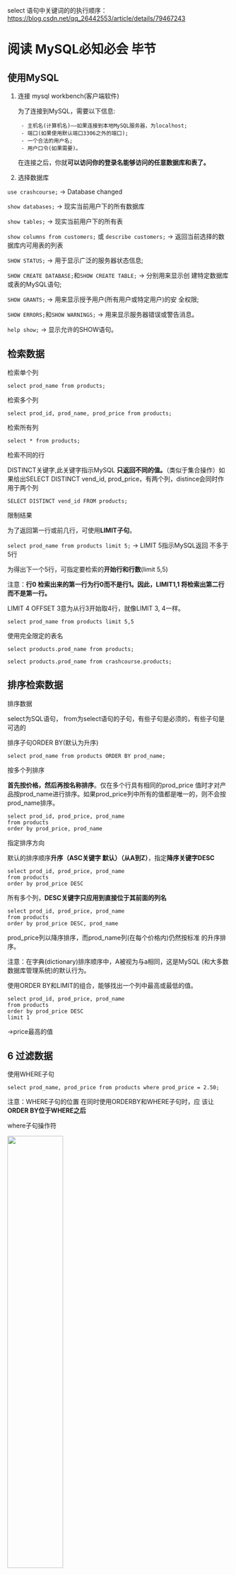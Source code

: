 select 语句中关键词的的执行顺序：https://blog.csdn.net/qq_26442553/article/details/79467243

# 阅读 MySQL必知必会 毕节

## 使用MySQL

1. 连接 mysql workbench(客户端软件)

    为了连接到MySQL，需要以下信息:

        - 主机名(计算机名)——如果连接到本地MySQL服务器，为localhost;
        - 端口(如果使用默认端口3306之外的端口);
        - 一个合法的用户名;
        - 用户口令(如果需要)。
  
    在连接之后，你就**可以访问你的登录名能够访问的任意数据库和表了。**

2. 选择数据库

`use crashcourse;`  -> Database changed

`show databases;` -> 现实当前用户下的所有数据库

`show tables;` -> 现实当前用户下的所有表

`show columns from customers;` 或 `describe customers;` -> 返回当前选择的数据库内可用表的列表

`SHOW STATUS;` -> 用于显示广泛的服务器状态信息;

`SHOW CREATE DATABASE;`和`SHOW CREATE TABLE;` -> 分别用来显示创
建特定数据库或表的MySQL语句;

`SHOW GRANTS;` -> 用来显示授予用户(所有用户或特定用户)的安
全权限;

`SHOW ERRORS;`和`SHOW WARNINGS;` -> 用来显示服务器错误或警告消息。

`help show;` -> 显示允许的SHOW语句。

## 检索数据

检索单个列

`select prod_name from products;`

检索多个列

`select prod_id, prod_name, prod_price from products;`

检索所有列

`select * from products;`

检索不同的行

DISTINCT关键字,此关键字指示MySQL **只返回不同的值。**（类似于集合操作）如果给出SELECT DISTINCT vend_id, prod_price，有两个列，distince会同时作用于两个列

`SELECT DISTINCT vend_id FROM products;`

限制结果

为了返回第一行或前几行，可使用**LIMIT子句**。

`select prod_name from products limit 5;` -> LIMIT 5指示MySQL返回 不多于5行

为得出下一个5行，可指定要检索的**开始行和行数**(limit 5,5) 

注意：**行0 检索出来的第一行为行0而不是行1。因此，LIMIT1,1 将检索出第二行而不是第一行。**

LIMIT 4 OFFSET 3意为从行3开始取4行，就像LIMIT 3, 4一样。

`select prod_name from products limit 5,5`

使用完全限定的表名

`select products.prod_name from products;`

`select products.prod_name from crashcourse.products;`

## 排序检索数据

排序数据

select为SQL语句， from为select语句的子句，有些子句是必须的，有些子句是可选的

排序子句ORDER BY(默认为升序)

`select prod_name from products ORDER BY prod_name;`

按多个列排序

**首先按价格，然后再按名称排序**。仅在多个行具有相同的prod_price 值时才对产品按prod_name进行排序。如果prod_price列中所有的值都是唯一的，则不会按prod_name排序。

```
select prod_id, prod_price, prod_name
from products
order by prod_price, prod_name
```

指定排序方向

默认的排序顺序**升序（ASC关键字 默认）（从A到Z）**，指定**降序关键字DESC**

```
select prod_id, prod_price, prod_name
from products
order by prod_price DESC
```

所有多个列，**DESC关键字只应用到直接位于其前面的列名**

```
select prod_id, prod_price, prod_name
from products
order by prod_price DESC, prod_name 
```
prod_price列以降序排序，而prod_name列(在每个价格内)仍然按标准 的升序排序。

注意：在字典(dictionary)排序顺序中，A被视为与a相同，这是MySQL (和大多数数据库管理系统)的默认行为。

使用ORDER BY和LIMIT的组合，能够找出一个列中最高或最低的值。

```
select prod_id, prod_price, prod_name
from products
order by prod_price DESC
limit 1
```
->price最高的值

## 6 过滤数据

使用WHERE子句

`select prod_name, prod_price from products where prod_price = 2.50;`

注意：WHERE子句的位置 在同时使用ORDERBY和WHERE子句时，应 该让**ORDER BY位于WHERE之后**

where子句操作符

<img src='picture/image.png' width='50%'>

- 检查单个值

`select prod_name, prod_price from products where prod_name = 'fuses';`

MySQL在**执行匹配时默认不区分大小写，所 以fuses与Fuses匹配。**

- 不匹配检查

`select vend_id, prod_name from products where vend_id <> 1003;`

**!=和<>都是可以的**

- 范围值检查

`select prod_name, prod_price from products where prod_price between  5 and 10;`

**注意写法：where prod_price between 5 and 10**

- 空值检查

在一个列不包含值时，称其为包含空值NULL。

使用WHERE子句IS NULL子句

`select prod_name from products where prod_price IS NULL`

注意：NULL与不匹配不是同一个东西

## 7 数据过滤

- 组合WHERE子句

操作符(operator) 用来联结或改变**WHERE子句中的子句**的关键 字。也称为逻辑操作符(logical operator)

- **AND**操作符(用在WHERE子句中的关键字)

不止一个列进行过滤，多个条件

`select prod_name, prod_price, prod_name from products where vend_id = 1003 and prod_price <= 10;`

- **OR**操作符

`select prod_name, prod_price, prod_name from products where vend_id = 1002 or vend_id = 1003;`

- 计算次序

WHERE可包含**任意数目的AND和OR操作符**。**允许两者结合**以进行复杂
和高级的过滤。

`where vend_id = 1002 or vend_id = 1002 and prod_price >= 10` SQL(像多数语言一样)在处理OR操作符前，**优先处理AND操 作符**。

使用 **括号()** 来改变计算次序 `(vend_id = 1002 or vend_id = 1002) and prod_price >= 10`

- IN操作符

与or操作符的作用一致

```
select prod_name, prod_price
from  products
where vend_id in (1002, 1003)
order by prod_name;
````

in相比or的优点：IN的最大优点是**可以包含其他SELECT语句**，使得能够更动态地建
立WHERE子句。

- NOT操作符

NOT操作符有且只有一个功能，那就是否定它之后所 跟的任何条件。

为了列出除1002和1003之外的所有供应
商制造的产品：

```
select prod_name, prod_price
from  products
where vend_id not in (1002, 1003)
order by prod_name;
```

not在与IN操作符联合 使用时，NOT使找出与条件列表不匹配的行非常简单。

## 8 用通配符进行过滤

- LIKE操作符

结合通配符完成复杂搜索

通配符：用来匹配值的一部分的特殊字符。

搜索模式(search pattern)： 由字面值、通配符或两者组合构
成的搜索条件。

通配符本身实际是SQL的WHERE子句中有特殊含义的字符

1. 百分号(%)通配符 : %表示任何字符出现 任意次数

e.g. 找出所有以词jet起头的产品

 `where prod_name LIKE 'jet%'` 
 
 **搜索结果区分大小写**，% 代表搜索模式中给定位置的**0个、1个或多个字符。**

 注意：
    1. 若词的尾部有空格，子句WHERE prod_name LIKE '%anvil'将不会匹配它们
    2. 注意NULL %不会匹配NULL


2. 下划线(_)通配符: 下划
线只匹配单个字符而不是多个字符。

`where prod_name LIKE '_ton anvil'`

## 9 用正则表达式 进行搜索

- 正则表达式介绍

正则表达式是用来匹配文本 的特殊的串(字符集合)， 

- 使用MySQL正则表达式

MySQL 用WHERE子句对正则表达式提供了初步的支持，允许你指定正则表达式， 过滤SELECT检索出的数据。（但可用的正则表达式仅为很小的部分）

1. 基本字符匹配

e.g. 检索列prod_name包含文本1000的所有行:

```
select prod_name
from products
where prod_name regexp '1000'
order by prod_name
```

它告诉MySQL:REGEXP后所跟的东西作 为正则表达式(与文字正文1000匹配的一个正则表达式)处理。

注意：

列值内进行匹配，如果被匹配的文本在 列值中出现，**列值中包括1000即可，不是全部，相当于 like '%1000%'**；如果想匹配整个列值，写法在后面；

`where prod_name regexp '.000'` **.是正则表达式语言中一个特殊的字符。它表示匹配任意一个字符**，因此，1000和2000都匹配 且返回。

2. 进行OR匹配

使用|

```
select prod_name
from products
where prod_name regexp '1000|2000'
```

表示列值中出现过‘1000’或者‘2000’行

3. 匹配几个字符之一

使用[], [123]表示当前位置匹配1或2或3

```
select prod_name
from products
where prod_name regexp '[123]Ton'
order by prod_name
```

正则表达式[123]Ton 为[1|2|3]Ton的缩写，也可以使用后者。

必须加[]，否则：1｜2｜3Ton就表示 出现1或2或3Ton 不是 1Ton或2Ton或3Ton的意思

注意：**字符集合也可以被否定**，[123] 匹配字符1、2或3，但[^123]匹配除这些字符外的任何东西。

4. 匹配范围

集合可用来定义要匹配的一个或多个字符，例[123456789] 为了简化

-> 可使用-来定义一个范围 即 [1-9] 或者 [a-z]匹配任意字母字符

5. 匹配特殊字符

正则表达式语言**由具有特定含义的特殊字符构成** ，如 .、[]、 |和-等。

但如果想匹配特殊字符

-> **为了匹配特殊字符，必须用\\为前导。\\-表示查找-，\\.表示查找.。** 即所谓的转义

注意：
1. 匹配\ 为了匹配反斜杠(\)字符本身，需要使用\\\。
2. 多数正则表达式实现使用单个反斜杠转义特殊字符，**但MySQL要求两个反斜杠**

<img src='picture/image-1.png' width='50%'>

6. 匹配字符类

为更方便工作，可以使用预定义的字符集，称为字符类(character class)

<img src='picture/image-2.png' width='50%'>

7. 匹配多个实例

表中的元字符在正则表达式中表示了特殊的意思

<img src='picture/image-3.png' width='50%'>

8. 定位符

目前为止的所有例子都是匹配一个串中任意位置的文本。**为了匹配特定位置的文本，需要使用定位符。**

<img src='picture/image-4.png' width='50%'>

`where prod_name regexp '^[0-9\\.]'`

表示 **.或任意数字**为串中**第一个字符时**才匹配它们

注意：1. ^的双重用途 ^有两种用法。在集合中(用[和]定义)，用它 来否定该集合，否则，用来指串的开始处。

## 10 创建计算字段

**拼接字段** 将值联结到一起构成单个值 （Concat()函数）

注意：多数DBMS使用+或||来实现拼接， MySQL则使用Concat()函数来实现

`select Concat(vend_name, '(', vend_country, ')') from vendors order by vend_name;`

结果：'Anvils R Us(USA)'

删除数据右侧多余的空格来整理数据，这可以 使用MySQL的RTrim()函数来完成(LTrim()(去掉串左边的空格)以及 Trim()(去掉串左右两边的空格)。)

`select Concat(RTrim(vend_name), '(', RTrim(vend_country), ')') from vendors order by vend_name;`

**使用别名**

`select Concat(RTrim(vend_name), '(', RTrim(vend_country), ')') as vend_title from vendors order by vend_name;`

**执行算术运算**

`select prod_id, quantity, item_price, quantity*item_price as expanded_price from orderitems where order_num = 20005`

![](picture/image-5.png)

注意：SELECT 3*2;将返回6，SELECT Trim('abc');将返回abc，而SELECT Now()利用Now()函数返回当前日期和时间。可以明白如何根据需要使用SELECT进行试验。

## 11 使用数据处理函数

大多数SQL支持的函数：字符串操作、算术操作、处理时间或者日期格式、返回特殊信息

**文本处理函数**

`select vend_name, Upper(vend_name) AS vend_name_upcase from vendors order by vend_name;`

<img src = 'picture/image-6.png' width= 50%>

`SELECT LEFT('Hello World', 5);`  输出结果：'Hello'(RIGHT()同理)

`SELECT LOCATE('World', 'Hello World');` 输出结果：7

`SELECT SUBSTRING('Hello World', 7, 5);` 输出结果：'World' (从index=7开始的5个字符长度构成的子串)

注意：

表中的SOUNDEX需要做进一步的解释。**SOUNDEX是一个将任何文 本串转换为描述其语音表示的字母数字模式的算法。**

例：

customers表中有一个顾 客Coyote Inc.，其联系名为Y.Lee。但如果这是输入错误，此联系名实 际应该是Y.Lie，怎么办?

```
select cust_name, cust_contact 
from customers 
where Soundex(cust_contact) = Soundex('Y Lie');
```

返回结果：'Y Lee'

**日期和时间处理函数**

<img src = 'picture/image-7.png' width = 50%>

特别说明：

MySQL使用的日期格式：yyyy-mm-dd

Date(order_date)指示MySQL仅提取列的日期部分（例：查询列值为where order_date = '2005-09-01'的行是，只会全值匹配，如果列值为‘2005-09-01 11:30:05’这样的怎么办？应使用Date('2005-09-01')会把包含时间的行查找出来）（为了养成好习惯可以只要查找日期就使用Date()函数）

不过，还有一种日期比较需要说明。如果你想检索出2005年9月下的 所有订单，怎么办?

方法1:

```
select cust_id, order_num 
from orders 
where Date(order_date) between "2005-09-01" and "2005-09-30";
```

方法2:

```
select cust_id, order_num 
from orders 
where Year(order_date) = 2005 and Mouth(order_date) = 9;
```

**数值处理函数**

<img src='picture/image-8.png' width=50%>

##  12 汇总数据

**聚集函数：运行在**行组**上，计算和返回单 个值的函数。**

<img src='picture/image-9.png' width=50%>

SUM()也可以用来合计计算值

例：

`select sum(item_price * quantity) as total_price from oderitems where order_num = 2005`

**在多个列上进行计算 如本例所示，利用标准的算术操作符， 所有聚集函数都可用来执行多个列上的计算。**

NULL值 SUM()函数忽略列值为NULL的行。

**聚集不同值**

DISTINCT(ALL为默认 ALL参数不需要指定，因为它是默认行为。如果 不指定DISTINCT，则假定为ALL。)

`select avg(distinct prod_price) as avg_price from products where vend_id = 1003`

注意：如果指定列名，则DISTINCT只能用于COUNT()。DISTINCT 不能用于COUNT(*)，因此不允许使用COUNT(DISTINCT)， 否则会产生错误。类似地，**DISTINCT必须使用列名**，不能用于计算或表达式。

**组合聚集函数**

```
select count(*) as num_items, min(prod_price) as price_min, max(prod_price) as price_max, avg(prod_price) as price_avg 
from products;
```

## 13 分组数据

**GROUP BY子句和HAVING子句**

**GROUP BY**

`select vend_id, count(*) as num_prods from products group by vend_id;`

表示按照vend_id进行分组，并使用了count()计数字段（计数字段根据组别进行计数，而不是计算总数）

GROUP BY子句指示MySQL分组数据，然后**对每个组而不是 整个结果集进行聚集。**

注意：

1. **GROUP BY子句必须出现在WHERE子句之后，ORDER BY子句之前。**
2. 如果分组列中具有NULL值，则NULL将作为一个分组返回。如果列 中有多行NULL值，它们将分为一组。
3. GROUP BY子句可以**包含任意数目的列**。这使得能对分组进行嵌套， 为数据分组提供更细致的控制。（例：group by vend_id, vend_name）
4. 如果在GROUP BY子句中**嵌套了分组，数据将在最后规定的分组上 进行汇总**。换句话说，在建立分组时，指定的所有列都一起计算
(所以不能从个别的列取回数据)。
5. GROUP BY子句中列出的每个列都必须是**检索列**或**有效的表达式**
(但不能是聚集函数)。**如果在SELECT中使用表达式，则必须在 GROUP BY子句中指定相同的表达式**。不能使用别名。
6. 除聚集计算语句外，SELECT语句中的每个列都必须在GROUP BY子 句中给出。

**HAVING**

WHERE过滤行，而HAVING过滤分组。

HAVING支持所有WHERE操作符

`select cust_id, count(*) as orders from orders group by cust_id having count(*) >= 2;`

WHERE在数据 **分组前**进行过滤，HAVING在数据**分组后**进行过滤

`select vend_id, count(*) as num_prods from products where prod_price >= 10 group by vend_id having count(*) >= 2;`

**分组和排序**

<img src = 'picture/image-10.png' width = 50%>

GROUP BY是分组 **不排序**，所以既分组又排序的话：

`sum(quantity*item_price) as ordertotal from orderitems group by order_num having sum(quantity*item_price) >= 50 order by ordertotal;`

顺序是：where -> group by -> having -> order by

where 按照单个行进行筛选

group by 分组

having 作用于组

order by 排序

**select 子句书写顺序**

<img src='picture/image-11.png' width=50%>

**select 执行顺序**

from > where > group by > having > select > order by > limit

## 14 使用子查询


子查询： 嵌套在其他查询中的查询

**利用子查询进行过滤**

举例：列出订购物品TNT2的所有客户？

(对于包含订单号、客户ID、 订单日期的每个订单，orders表存储一行。

各订单的物品存储在相关的 orderitems表中。

orders表不存储客户信息。它只存储客户的ID。实际 的客户信息存储在customers表中。)

查询顺序：

1. 检索包含物品TNT2的所有订单的编号。
2.  检索具有前一步骤列出的订单编号的所有客户的ID。 
3.  检索前一步骤返回的所有客户ID的客户信息。

代码：

```
select cust_name, cust_contact
from customers
where cust_id in (select cust_id
					from orders
					where order_num in (select order_num
										from orderitems
										where prod_id = 'TNT2'))
```

保证SELECT语句具有与WHERE子句中相同数目的列

**作为计算字段使用子查询**

显示customers表中每个客户的订单总数。订单与相应的客户ID存储在orders表中?

步骤：
1. 从customers中检索每名客户
2. 对于检索出的每个客户，统计其在orders表中的订单数目

代码：

```
select cust_name, cust_state, 
		(select count(*)
        from orders
        where orders.cust_id = customers.cust_id) as orders
from customers
order by cust_name;
```

完全限定列名:` where orders.cust_id = customers.cust_id`

相关子查询(correlated subquery) 涉及外部查询的子查询。

## 15 联结表

**外键(foreignkey)** 外键为某个表中的一列，它包含另一个表 的主键值，定义了两个表之间的关系。

总之，关系数据可以有效地存储和方便地处理。因此，关系数据库 的可伸缩性远比非关系数据库要好。

**如果数据存储在多个表中，怎样用单条SELECT语句检索出数据? 使用联结**

简单地说，联结是一种机制，用来在一条SELECT 语句中关联表，因此称之为联结。使用特殊的语法，可以联结多个表返 回一组输出，联结在运行时关联表中正确的行。

**创建联结** ：规定要联结的所有表以及它们如何关联即可

```
select vend_name, prod_name, prod_price
from vendors, products
where vendors.vend_id = products.vend_id
order by vend_name, prod_name;
```

WHERE子句的重要性:实际上做 的是将第一个表中的每一行与第二个表中的每一行配对

如果没有where将是 笛卡儿积 的行数 （这样的联结也叫叉联结）

**内部联结**

目前为止所用的联结称为**等值联结(equijoin)**，这种联结也称为**内部联结**

```
select vend_name, prod_name, prod_price
from vendors inner join products on vendors.vend_id = products.vend_id
order by vend_name, prod_name;
```

这样写也是可以的

```
select vend_name, prod_name, prod_price
from vendors join products using(vend_id)
order by vend_name, prod_name;
```

**与上面的用where的用法相同**

**联结多个表**

```
select prod_name, vend_name, prod_price, quantity
from orderitems, products, vendors
where products.vend_id = vendors.vend_id and
	orderitems.prod_id = products.prod_id and 
    order_num = 20005;
```

上方的三个嵌套子查询可以通过联结表改进为：

```
select cust_name, cust_contact
from customers, orders, orderitems
where customers.cust_id = orders.cust_id
    and orderitems.order_num = orders.order_num
    and prod_id = 'TNT2';
```

## 16 创建高级联结

**表别名**

表别名只在查询执行中使用

```
select cust_name, cust_contact
from customers as c, orders as o, orderitems as oi
where c.cust_id = o.cust_id
	and oi.order_num = o.order_num
    and prod_id = 'TNT2';
```

**不同类型的联结**

1. 自联结

```
select prod_id, prod_name
from products
where vend_id = (
		select vend_id
		from products
		where prod_id = 'DTNTR');
```

使用子查询

使用联结

```
select p1.prod_id, p1.prod_name
from products as p1, products as p2
where p1.vend_id = p2.vend_id
	and p2.prod_id = 'DTNTR';
```

此查询中需要的两个表实际上是相同的表，为了避免引用具有二义性，使用了表别名。

**WHERE(通过匹配p1中 的vend_id和p2中的vend_id)首先联结两个表，然后按第二个表中的 prod_id过滤数据，返回所需的数据。**

2. 自然联结

联结时至少有一个列出现在不止一个表中。

自然联结排除多次出现，使每个列只返回一次。

使用select *作用于第一个表，对其他表使用明确的列名进行select

```
select c.* o.order.num, o.order_date, oi.prod_id, oi.quantity, oi.item_price
from customers as c, orders as o, orderitems as oi
where c.cust_id = o.cust_id
    and oi.order_num = o.order_num
    and prod_id = 'FB';
```

3. 外部联结

许多联结将一个表中的行与另一个表中的行相关联。

但有时候会需要包含没有关联行的那些行。

外部联结还包括没有关联行的行。

例


```
select customers.cust_id, orders.order_num
from customers left outer join orders
	on customers.cust_id = orders.cust_id;
```

上述代码：在使用**OUTER JOIN**语法时，**必须使用RIGHT或LEFT关键字** 指定包括其所有行的表(RIGHT指出的是OUTER JOIN右边的表，而LEFT 指出的是OUTER JOIN左边的表)。上面的例子使用LEFT OUTER JOIN从FROM 子句的**左边表(customers表)中选择所有行。**

内连接：两个表中匹配的行

左连接：左表中的所有行和右表中匹配的行

右连接：右表中的所有行和左表中匹配的行

全外连接：左表和右表中的所有行，没有匹配的行时填充 NULL 值

自连接：同一表中进行连接，通常用于在表中比较不同行之间的数据

交叉连接：两个表中所有可能的组合，它不依赖于任何连接条件

**使用带聚集函数的联结**

```
select customers.cust_name, customers.cust_id, count(orders.order_num) as nums_ord
from customers inner join orders
	on customers.cust_id = orders.cust_id
group by customers.cust_id;
```

GROUP BY子句按客户分组数据，因此，函数调用COUNT (orders.order_num)对每个客户的订单计数，将它作为num_ord返回。

**使用联结和联结条件**

1. **应该总是提供联结条件**
2.  在一个联结中可以包含多个表，甚至对于每个联结可以采用不同
的联结类型。

## 17 组合查询

**并(union)/复合查询/组合查询**

任何具有多个WHERE子句的SELECT语句 都可以作为一个组合查询给出，也就是说where和组合查询都可以，但是性能有差别

```
select vend_id, prod_id, prod_price
from products
where prod_price <= 5
union
select vend_id, prod_id, prod_price
from products
where vend_id IN (1001, 1002);
```

上方代码等于下方代码：

```
select vend_id, prod_id, prod_price
from products
where prod_price <= 5 or vend_id IN (1001, 1002);
```

**UNION规则**

1.  UNION中的每个查询必须包含相同的列、表达式或聚集函数(不过各个列不需要以相同的次序列出)。
2.  列数据类型必须兼容:类型不必完全相同，但必须是DBMS可以隐含地转换的类型(例如，不同的数值类型或不同的日期类型)。

**包含或取消重复的行**

UNION从查询结果集中默认自动去除了重复的行(换句话说，它的行为与 单条SELECT语句中使用多个WHERE子句条件一样)

如果想取消自动去除重复：使用 UNION ALL而不是UNION

**对组合查询结果排序**

在用UNION组合查询时，只能使用一条ORDER BY子句，它**必须出现在最后一条SELECT语句之后**

ORDER BY子句将用它来排序所有SELECT语句返回的所有结果。

UNION的组合查询可以应用不同的表。

## 18 全文本搜索(MySQL的全文本搜索)

like和正则表达式性能方面存在问题，有很多限制。

全文本搜索MySQL创建指定列中各词的一个索引，搜索可以针对这些词进行。

**启用全文本搜索**

一般在创建表时启用全文本搜索。

为了进行全文本搜索， MySQL根据子句FULLTEXT(note_text)的指示对它进行索引。这里的 FULLTEXT索引单个列，如果需要也可以指定多个列。

```
create table productnotes
(
note_id int not null auto_increment,
prod_id char(10) not null,
note_date datetime not null,
note_text text null,
primary key(note_id),
fulltext(note_text)
) engine=MyISAM;
```

**进行全文本搜索**

```
select note_text
from productnotes
where Match(note_text) against('rabbit');
```

注释：

此SELECT语句检索单个列note_text。

由于WHERE子句，一个全文本搜索被执行。

Match(note_text)指示MySQL针对指定的 列进行搜索，Against('rabbit')指定词rabbit作为搜索文本。由于有 两行包含词rabbit，这两个行被返回。

注意：

1. 使用完整的Match()说明 传递给Match()的值必须与 FULLTEXT()定义中的相同。如果指定多个列，则必须列出它 们(而且次序正确)。
2. 搜索不区分大小写

同`where note_text like '%rabbit%'`;

全文本搜索的一 个重要部分就是对结果排序。具有较高等级的行先返回(因为这些行很 可能是你真正想要的行)。

**使用查询扩展**

只有一个注释包含词anvils， 但你还想找出可能与你的搜索有关的所有其他行，即使它们不包含词anvils

利用查询扩展，**能找出可能相关的结果，即使它们并不精确包含所查找的词**

```
select note_text
from productnotes
where match(note_text) against('anvils');
```
只有一行包含词anvils，因此只返回一行。

下面是相同的搜索，这次使用查询扩展(with query expansion):

```
select note_text
from productnotes
where match(note_text) against('anvils' with query expansion);
```

这次返回了7行。第一行包含词anvils，因此等级最高。第二行与anvils无关，但因为它包含第一行中的两个词(customer 和recommend)，所以也被检索出来。

**布尔文本搜索**

即使没有FULLTEXT索引也可以使用 

```
select note_text
from productnotes
where match(note_text) against('anvils' in boolean mode);
```

此全文本搜索检索包含词heavy的所有行(有两行)。其中使用了关键字IN BOOLEAN MODE，**但实际上没有指定布尔操作符， 因此，其结果与没有指定布尔方式的结果相同。**

为了匹配包含heavy但不包含任意以rope开始的词的行，可使用以下查询:

```
select note_text
from productnotes
where match(note_text) against('heavy -rope*' in boolean mode);
```

表示匹配词heavy，但-rope*明确地分析指示MySQL排除包含rope*(任何以rope开始的词，包括 172 ropes)的行

** -排除一个词，而* 是截断操作符(可想象为用于词尾的一个通配符) **

<img src='picture/image-12.png' width=50%>

更多的例子：

`where match(note_text) against('+rabbit +bait' in boolean mode);` 这个搜索匹配包含词rabbit和bait的行。

`where match(note_text) against('rabbit bait' in boolean mode)`; 没有指定操作符，这个搜索匹配包含rabbit和bait中的至少一 个词的行。

`where match(note_text) aginst('"rabbit bait"' in boolean mode);` 这个搜索匹配短语rabbit bait而不是匹配两个词rabbit和 bait。

`where match(note_text) against('>rabbit <carrot' in boolean mode);`  匹配rabbit和carrot，增加前者的等级，降低后者的等级。

`where match(note_text) against('+saft +(<combination)' in boolean mode);` 这个搜索匹配词safe和combination，降低后者的等级。

**全文本搜索的使用说明**

1. 在索引全文本数据时，短词被忽略且从索引中排除。短词定义为 那些具有3个或3个以下字符的词(如果需要，这个数目可以更改)。
2. MySQL带有一个内建的非用词(stopword)列表，这些词在索引全文本数据时总是被忽略。如果需要，可以覆盖这个列表(请参阅MySQL文档以了解如何完成此工作)。
3. 许多词出现的频率很高，搜索它们没有用处(返回太多的结果)。因此，MySQL规定了一条50%规则，**如果一个词出现在50%以上 的行中，则将它作为一个非用词忽略。****50%规则不用于IN BOOLEAN MODE。**
4. 如果表中的行数少于3行，则全文本搜索不返回结果(因为每个词 或者不出现，或者至少出现在50%的行中)。
5. 忽略词中的单引号。例如，don't索引为dont。
6. 不具有词分隔符(包括日语和汉语)的语言不能恰当地返回全文本搜索结果。
7. 如前所述，**仅在MyISAM数据库引擎中支持**全文本搜索。

## 19 插入数据

**数据插入**

1. 插入完整的行;
2. 插入行的一部分;
3. 插入多行;
4. 插入某些查询的结果。

**插入完整的行**

```
insert into customers
values(null, 'Pep E. LaPew', '100 Main Street', 'Los Angeles', 'CA', '90046', 'USA', null, null);
```

对每个列**必须**提供一个值

下方在插入行时，MySQL将**用VALUES 列表中的相应值填入列表中的对应项**：

```
insert into customers(
cust_name,
cust_address,
cust_city,
cust_state,
cust_zip,
cust_country,
cust_contact,
cust_email
)
values(
'Pep E. LaPew', '100 Main Street', 'Los Angeles', 'CA', '90046', 'USA', null, null
);
```

省略的列必须满足以下某个条件:
1. 允许NULL值
2. 在表定义中给出默认值。这表示如果不给出值，将使用默认值。

**插入多个行**

```
insert into customers(属性, 属性, ...)
values(
    第一行数据
),(
    第二行数据
);
```

**插入检索出的数据**

可以利用它将一条SELECT语句的结果插入表中,这就是所 谓的INSERT SELECT

```
insert into customers(
	cust_name,
    cust_address,
    cust_city,
    cust_state,
    cust_zip,
    cust_country,
    cust_contact,
    cust_email
)
select cust_name,
    cust_address,
    cust_city,
    cust_state,
    cust_zip,
    cust_country,
    cust_contact,
    cust_email
from custnew;
```

注意：

1. 确保cust_id的值不重复
2. 这条语句将插入多少行有赖于custnew表中有多少行

INSERT SELECT中SELECT语句可包含WHERE子句以过滤插入的数据。

## 20 更新和删除数据

**更新数据**

1. 更新表中**特定行;**
2. 更新表中**所有行。**

```
update customers
set cust_email = 'elmer@fudd.com'
where cust_id = 10005;

```

注意：**没有 WHERE子句，MySQL将会用这个电子邮件地址更新customers表中所有行**

```
update customers
set cust_name = 'The Fudds',
	cust_email = 'elmer@fudd.com'
where cust_id = 10005;
```
在此例子中，更新客户10005的 cust_name和cust_email列。

注意：IGNORE关键字 为即使是发
生错误，也继续进行更新 

`update ignore customers...`

为了删除某个列的值，可设置它为NULL(假如表定义允许NULL值)。

```
update customers
set cust_email = NULL
where cust_id = 10005;
```

**删除数据**

1. 从表中删除**特定的行;**
2. 从表中删除**所有行。**

```
delete from customers
where cust_id = 10006;
```

删除一行

如果想从表中删除所有行，不要使用DELETE。 可使用TRUNCATE TABLE语句

**更新和删除的指导原则**

1. 除非确实打算更新和删除每一行，否则绝对不要使用不带WHERE 子句的UPDATE或DELETE语句。
2. 保证每个表都有**主键**(如果忘记这个内容，请参阅第15章)，尽可能 像WHERE子句那样使用它(可以指定各主键、多个值或值的范围)。
3. 使用强制实施引用完整性的数据库(关于这个内容，请参阅第15章)，这样MySQL将不允许删除具有与其他表相关联的数据的行。

MySQL没有撤销(undo)按钮。(不能恢复数据)

## 21 创建和操纵表

1. 使用具有交互式创建和管理表的工具
2. 表也可以直接用MySQL语句操纵。

**表创建基础**

```
create table customers(
	cust_id int not null auto_increment,
    cust_name char(50) not null,
    cust_address char(50) null,
    cust_city char(50) null,
    cust_state char(5) null,
    cust_zip char(10) null,
    cust_country char(50) null,
    cust_contact char(50) null,
    cust_email char(255) null,
    primary key(cust_id)
);
```

以列名开始，后跟数据类型，PRIMARY KEY关键字指定

注意：如果要防止意外覆盖已有的表，SQL要求首先手工删 除该表(请参阅后面的小节)，然后再重建它，而不是简单地 用创建表语句覆盖它。

如果你仅想在一个表不存在时创建它，应该在表名后给出IF NOT EXISTS。

**使用NULL值**

允许NULL值的列也允许在 插入行时不给出该列的值。不允许NULL值的列不接受该列没有值的行， 换句话说，在插入或更新行时，该列必须有值。

NULL为默认设置

注意：NULL值是没有值， 它不是空串

**主键再介绍**

主键值必须唯一

如果主键使用单个列，则它的值必须唯一。

如果使用多个列，则 这些列的组合值必须唯一。

单个列：`primary key (vend_id)`

多个列：`primary key (order_num, order_item)`

**主键中只能使用不允许NULL值的列**

**使用AUTO_INCREMENT**

AUTO_INCREMENT告诉MySQL，本列每当增加一行时自动增量

每个表只允许一个AUTO_INCREMENT列，而且它必须被索引(如，通
过使它成为主键)。

你可以简单地在**INSERT**语句 中指定一个值，**只要它是唯一的(至今尚未使用过)即可**,该 值将被用来替代自动生成的值。**后续的增量将开始使用该手工 插入的值。**

注意：如何在使用AUTO_INCREMENT列时获得这个值呢?可使 用last_insert_id()函数获得这个值，如下所示:

`select last_insert_id()`

此语句返回最后一个AUTO_INCREMENT值。

**指定默认值**

DEFAULT关键字

`(quantity int not null default 1, ...)`

MySQL不允许使用函 数作为默认值，它只支持常量。

**引擎类型**

MySQL与其他DBMS不一样，它具有多种引擎。它打包多个引擎， 这些引擎都隐藏在MySQL服务器内，全都能执行CREATE TABLE SELECT 等命令。

如果省略ENGINE=语句，则 使用默认引擎(很可能是MyISAM)，多数SQL语句都会默认使用它。

引擎类型可以混用。

外键不能跨引擎（使用一 个引擎的表不能引用具有使用不同引擎的表的外键。）

**更新表**

ALTER TABLE语句

为了使用ALTER TABLE更改表结构，必须给出下面的信息:

1. 在ALTER TABLE之后给出**要更改的表名**(该表必须存在，否则将 出错);
2. 所做**更改的列表**。

```
alter table vendors
add vend_phone char(20);
```

这条语句给vendors表**增加一个名为vend_phone的列**，必须明 确其数据类型。

```
alter table vendors
drop column vend_phone;
```
**删除刚刚添加的列**

ALTER TABLE的一种常见用途是定义外键。

```
ALTER TABLE orderitems
ADD CONSTRAINT fk_orderitems_orders
FOREIGN KEY (order_num) REFERENCES orders (order_num);
```

fk_orderitems_orders 是外键约束的名称

这个语句的作用是将 order_num 列作为外键，将其与 orders 表中的 order_num 列进行关联。**这意味着在 orderitems 表中的每一行，order_num 列的值必须存在于 orders 表的 order_num 列中。**

如果尝试插入一个在 orders 表中不存在的订单号，或者尝试更新 orderitems 表中的 order_num 列为一个在 orders 表中不存在的订单号，将会触发外键约束的错误。这有助于维护数据的完整性和一致性。



复杂的表结构更改一般需要手动删除过程，它涉及以下步骤:

1. 用新的列布局创建一个新表;
2. 使用INSERT SELECT语句,从旧表复制数据到新表。如果有必要，可使用转换函数和
计算字段;
3. 检验包含所需数据的新表;
4. 重命名旧表(如果确定，可以删除它);
5. 用旧表原来的名字重命名新表;
6. 根据需要，重新创建触发器、存储过程、索引和外键。

使用ALTER TABLE要极为小心，应该 在进行改动前做一个完整的备份(模式和数据的备份)。

**删除表**

`drop table customers2;`

**重命名表**

命名单个表：

`rename table customers2 to customers`

命名多个表：

```
rename table backup_customers to customers,
    backup_vendors to vendors,
    backup_products to products;
```

## 22 使用视图

视图是虚拟的表

作为视图，它不包含表中应该有的任何列或数据，它包含的是一个SQL查询

**为什么使用视图**

1. 重用SQL语句
2. 简化复杂的SQL操作。在编写查询后，可以方便地重用它而不必知道它的基本查询细节。
3. 使用表的组成部分而不是整个表。
4. 保护数据。可以给用户授予表的特定部分的访问权限而不是整个表的访问权限。
5. 更改数据格式和表示。视图可返回与底层表的表示和格式不同的数据。

视图创建之后，可以用与表基本相同的方式利用它们。

执行**SELECT操作，过滤和排序数据，将视图联结到其他视图或表，甚 至能添加和更新数据**(添加和更新数据存在某些限制。关于这个内容稍 后还要做进一步的介绍)。

**视图的规则和限制**

1. 与表一样，视图必须**唯一命名**(不能给视图取与别的视图或表相 同的名字)。
2. 对于可以创建的视图**数目没有限制。**
3. 为了创建视图，必须具有足够的访问权限。这些限制通常由数据库管理人员授予。
4. **视图可以嵌套**，即可以利用从其他视图中检索数据的查询来构造
一个视图。
5. ORDER BY可以用在视图中，但如果从该视图检索数据SELECT中也含有ORDER BY，那么该视图中的ORDER BY将**被覆盖。**
6. 视图**不能索引**，也不能有关联的触发器或默认值。
7. 视图可以和表**一起使用**。例如，编写一条联结表和视图的SELECT
语句。

**使用视图**

1. 创建 `create view`
2. 查看视图 `show create view viewname`
3. 删除 `drop view viewname`
4. 更新视图时，可以先用DROP再用CREATE，也可以直接用CREATE OR
REPLACE VIEW。如果要更新的视图不存在，则第2条更新语句会创 建一个视图;如果要更新的视图存在，则第2条更新语句会替换原 有视图。

**利用视图简化复杂的联结**

视图的最常见的应用之一是隐藏复杂的SQL(已经建立的视图可以多次使用)

**用视图重新格式化检索出的数据**

```
select concat(rtrim(vend_name), '(', rtrim(vend_country), ')') as vend_title
from vendors
order by vend_name;
```

**rtrim()函数用于去除字符串末尾的空格**

假如经常需要这个格式的结果，创建一个视图，每次需要时使用它即可

```
create view vendorlocations as 
select concat(rtrim(vend_name), '(', rtrim(vend_country), ')') as vend_title
from vendors
order by vend_name;
```

**用视图过滤不想要的数据**

**使用视图与计算字段**

```
create view orderitemsexpanded as 
select order_num,
    prod_id,
    quantity,
    item_price,
    quantity*item_price as expand_price
from orderitems;
```

**更新视图**

能否更新?答案视情况而定。

**更新一个视图将更新其基表**


如果视图定义中有以下操作，则不能进行视图的更新:

1. 分组(使用GROUP BY和HAVING);
2. 联结;
3. 子查询;
4. 并;
5. 聚集函数(Min()、Count()、Sum()等);
6. DISTINCT;
7. 导出(计算)列。

## 23 使用存储过程

**存储过程**

可以创建存储过程。存储过程简单来说，就是为以后的使用而保存 的一条或多条MySQL语句的集合。

MySQL称存储过程的执行为调用，因此MySQL执行存储过程的语句 为CALL。

**执行存储过程**

```
call productpricing(@pricelow,
					@pricehigh,
                    @priceaverage);
```

执行名为productpricing的存储过程，它计算并返回产 品的最低、最高和平均价格。

**创建存储过程**

```
delimiter //
                    
create procedure productpricing()
begin
	select avg(prod_price) as priceaverage
    from products;
end //

delimiter ;
```

如果存储过程接受参数，它们将在()中列举出来。此存储过程没有参数，但后跟的()仍然需要。

`call productpricing();`

使用这个存储过程

**删除存储过程**

`drop procedure productpricing;`

**使用参数**

存储过程并不显示结果，而是把结果返回给你指定的变量。

以下是productpricing的修改版本(如果不先删除此存储过程，则不能再次创建它):

```
delimiter //
create procedure productpricing(
	out p1 decimal(8,2),
    out ph decimal(8,2),
    out pa decimal(8,2)
)
begin
	select min(prod_price)
    into p1
    from products;
    select max(prod_price)
    into ph
    from products;
    select avg(prod_price)
    into pa
    from products;
end; //
delimiter ;
```

此存储过程接受**3个参数**:pl存储产品最低价格，ph存储产品最高价格，pa存储产品平均价格。

每个**参数必须具有指定的类型**，这里使用十进制值。

关键字**OUT指出相应的参数用来从存储过程传出 一个值(返回给调用者)。**

MySQL支持**IN(传递给存储过程)**、**OUT(从存 储过程传出，如这里所用)**和**INOUT(对存储过程传入和传出)类型的参数。**

存储过程的代码位于BEGIN和END语句内，如前所见，它们是一系列 SELECT语句，用来检索值，然后**保存到相应的变量(通过指定INTO关键 字)。**

调用存储过程：

`call productpricing(@pricelow, @pricehigh, @priceaverage);`

由于此存储过程要求3个参数，因此必须正好传递3个参数，不多也不少。

**在调用时，这条语句并不显示任何数据。它返回以后可以显示(或
在其他处理中使用)的变量。**

为了显示检索出的产品平均价格，可如下进行:

`select @priceaverage;`

`select @pricehigh, @pricelow, @priceaverage;`

使用IN和OUT参数, ordertotal接受订单 号并返回该订单的合计:

```
delimiter //
create procedure ordertotal(
	in onumber int,
    out ototal decimal(8,2)
)
begin
	select sum(item_price*quantity)
    from orderitems
    where order_num = onumber
    into ototal;
end; //
delimiter ;
```

调用存储过程：

`call ordertotal(20005, @total);`

显示结果：

`select @total;`

**建立智能存储过程**

```
-- Name:ordertotal
-- Paremeters: onumber = order number
-- 				taxable = 0 if not taxable, 1 if taxable
-- 				ototal = order total variable

delimiter //;
create procedure ordertotal(
	in onumber int,
    in taxable boolean,
    out ototal decimal(8,2)
)comment 'obtain order total, optionally adding tax'
begin
	-- declare vaibale for total
    declare total decimal(8,2);
    -- declare taxrate int default 6;
    declare taxrate int default 6;
    
    -- get the order total
    select sum(item_price*quantity)
    from orderitems
    where order_num = onumber
    into total;
    
    -- is the taxable?
    if taxable then
		-- yes, so add taxrate to the total
        select total + (total/100*taxrate) into total;
	end if;
	
    -- and finally, save to out variable
    select total into ototal;
end;
delimiter ;


```

增加了注释(前面放置--)。

添加了另外一个 参数taxable，它是一个布尔值(如果要增加税则为真，否则为假)。

用DECLARE语句定义了两个局部变量(DECLARE要求指定 变量名和数据类型，它也支持可选的默认值(这个例子中的taxrate的默 认被设置为6%)。)

SELECT语句已经改变，因此其结果存储到total(局部 变量)而不是ototal。

IF语句检查taxable是否为真，如果为真，则用另 一SELECT语句增加营业税到局部变量total。最后，用另一SELECT语句total(它增加或许不增加营业税)保存到ototal。

**COMMENT关键字** : 它不是必需的，但如果给出，将 在SHOW PROCEDURE STATUS的结果中显示。

```
call ordertotal(2005, 0, @total);
select @total;
```

**检查存储过程**

`show create procedure ordertotal;`

为了获得包括何时、由谁创建等详细信息的存储过程列表，使用SHOW PROCEDURE STATUS。

为限制其输出，可使用LIKE指定一个过滤模式，例如:

`show create procedure ordertotal like 'ordertotal'`

##  24 使用游标

为什么要使用游标？解决了什么问题？

没有办法得到第一行、下一行或前10行，也不存在每次一行 地处理所有行的简单方法(相对于成批地处理它们)。有时，需要在检索出来的行中前进或后退一行或多行。这就是使用 游标的原因。

MySQL游标只能用于 **存储过程(和函数)。**

**使用游标**

1 声明(定义)

2 声明后，打开游标

3 结束使用时，必须关闭游标

声明：

```
delimiter //
create procedure processorders()
begin
	declare ordernumbers cursor
    for 
    select order_num from orders;
end //
delimiter ;
```

打开：

`open ordernumbers;`

关闭：

`close ordernumbers;`


**使用游标数据**

FETCH语句

第一个例子从游标中检索单个行(第一行):

```
delimiter //
create procedure processorders()
begin
	-- declare local variables
    -- declare o int;
    
    -- declare the cursor
    declare ordernumbers cursor
    for 
    select order_num from orders;
    
    -- open th cursor
    open ordernumbers;
    
    -- get order number
    fetch ordernumbers into o;
    
    -- close the cursor
    close ordernumbers;
end//
delimiter ;    
```

其中FETCH用来检索**当前行的order_num列**(将**自动从第一行开始**)到一个名为o的局部声明的变量中。对检索出的数据**不做 任何处理**。

```
delimiter //
create procedure processorders()
begin
	-- declare local variables
    declare done boolean default 0;
    declare o int;
    
    -- declare the cursor
    declare ordernumbers cursor 
    for
    select order_num from orders;
    
    -- declare continue handler
    declare continue handler for sqlstate '02000' set done = 1;
    
    -- open the cursor
    open ordernumbers;
    
    -- loop through all rows
    repeat
		-- get order number
        fetch ordernumbers into o;
	-- end of loop
    until done end repeat;
    
    -- close the cursor
    close ordernumbers;
end//
delimiter ;
```

例子中的FETCH是在REPEAT内，反复执行直到done为真

CONTINUE HANDLER 语句它是在条件出现时被执行 的代码。 这里，它指出当SQLSTATE '02000'出现时，SET done=1。SQLSTATE '02000'是一个未找到条件，当REPEAT由于没有更多的行供循环而不能继 续时，出现这个条件。

注意：

DECLARE语句的次序

**DECLARE语句定义的局部变量必须在定义任意游标或句柄 之前定义，而句柄必须在游标之后定义。**

如果一切正常，你可以在循环内放入任意需要的处理(在FETCH语句之后，循环结束之前)。

游标存储过程样例的更 进一步修改的版本，这次对取出的数据进行某种实际的处理:

```
delimiter //
create procedure processorders()
begin
	-- declare local variables
    declare o int;
    declare t decimal(8,2);
    
    -- declare the cursor
    declare ordernumbers cursor for
    select order_num from orders;
    
    -- declare continue handler
    declare done int default 0;
    declare continue handler for sqlstate '02000' set done = 1;
    
    -- create a table to store the results
    create table ordertotals
    (order_num int, total decimal(8,2));
    
    -- open the cursor
    open ordernumbers;
    -- loop the cursor
    repeat
		-- get order number
        fetch ordernumbers into o;
        
        -- get the total for the order
        call ordertotal(o, t);
        
        -- insert order and total into ordertotals
        insert into ordertotals(order_num, total)
        values(o,t);
	-- end of loop
    until done end repeat;
    
    -- close the cursor
    close ordernumbers;
end;
//
delimiter ;
```

此存储过程不返回数据，但它能够创建和填充另一个表，可以用一 条简单的SELECT语句查看该表:

`select * from ordertotals;`

## 25 使用触发器

**触发器**

在需要时被执行

支持触发器的语句：DELETE、INSERT、UPDATE

**创建触发器**

在创建触发器时，需要给出4条信息:

1 唯一的触发器**名**;

2 触发器**关联的表**;

3 触发器应该**响应的活动**(DELETE、INSERT或UPDATE);

4 触发器**何时执行**(处理之前或之后)。

注意：保持每个数据库的触发器名唯一

CREATE TRIGGER语句创建

```
create trigger newproduct after insert on products
for each row select 'Product added';
```

表示此触发器将在INSERT语句成功执行后执行

FOR EACH ROW，因此代码对每个插入行执行。在这个例子中，文本Product added将对每个插入的行显示一次。

注意：

- **仅支持表**

- **每个表最多支持6个触发器(每条INSERT、UPDATE 和DELETE的之前和之后)。**

- **单一触发器不能与多个事件或多个表关联，所 以，如果你需要一个对INSERT和UPDATE操作执行的触发器，则应该定义 两个触发器。**

**删除触发器**

`drop trigger newproduct;`

**INSERT触发器**

注意：

- 在INSERT触发器代码内，可引用一个**名为NEW的虚拟表**，**访问被 插入的行;**
- 在**BEFORE** INSERT触发器中，NEW中的值也**可以被更新**(允许更改 被插入的值);
- 对于AUTO_INCREMENT列，NEW在INSERT**执行之前包含0**，在INSERT **执行之后包含新的自动生成值。**

```
create trigger neworder after insert on orders
for each row
select new.order_num;
```

触发器从NEW. order_num取得 这个值并返回它(此触发器必须按照AFTER INSERT执行，因为在BEFORE INSERT语句执行之前，新order_num还没有生成。)

**DELETE触发器**

注意：

- 在DELETE触发器代码内，你可以引用一个**名为OLD的虚拟表**，访问被删除的行;
- OLD中的值全都是**只读**的，不能更新。

```
create trigger deleteorder before delete on orders
for each row
begin
	insert into archive_orders(order_num, order_date, cust_id)
    values(old.order_num, old.order_date, old.cust_id);
end;
```

它使用一条INSERT语句
将OLD中的值(要被删除的订单)保存到一个名为archive_ orders的存档表中

**UPDATE触发器**

注意：

- 在UPDATE触发器代码中，你可以引用一个名为**OLD的虚拟表访问 以前(UPDATE语句前)的值，**引用一个**名为NEW的虚拟表访问新 更新的值;**
-  在BEFORE UPDATE触发器中，NEW中的值可能也被**更新**(允许更改 将要用于UPDATE语句中的值);
- OLD中的值全都是只读的，不能更新。


下面的例子保证州名缩写总是大写：

```
create trigger updatevendor before update on vendors
for each row
set new.vend_state = upper(new.vend_state);
```

注意这个set的用法

每次更新一行时，都会用Upper(NEW.vend_state)替换。

**本章注意**

MySQL触发器中不支持CALL语句这表示不能从触发 器内调用存储过程。所需的存储过程代码需要复制到触发器内。

## 26 管理事务处理

MyISAM和InnoDB是两种最常使用 的引擎。前者不支持明确的事务处理管理，而后者支持。

事务处理(transaction processing)可以用来维护数据库的**完整性**，它 保证成批的MySQL操作要么完全执行，要么完全不执行。

例子：

如果故障发生在添加了客户之后，orders表添加之前，不会有什么 问题。某些客户没有订单是完全合法的。

但是，如果故障发生在orders行添加之后，orderitems行添加之前， 怎么办呢?现在，**数据库中有一个空订单。**

如何解决这种问题?这里就需要使用事务处理了。

事务处理是一种 250 机制，用来管理必须成批执行的MySQL操作，以保证数据库不包含不完 整的操作结果。

几个术语：

    事务(transaction)指一组SQL语句;

    回退(rollback)指撤销指定SQL语句的过程;

    提交(commit)指将未存储的SQL语句结果写入数据库表;

    保留点(savepoint)指事务处理中设置的临时占位符(place-
    holder)，你可以对它发布回退(与回退整个事务处理不同)。

**控制事务处理**

管理事务处理的关键在于将SQL语句组分解为逻辑块，并明确规定数 据何时应该回退，何时不应该回退。

标识事务的开始:

`start transaction`

使用ROLLBACK

```
select * from ordertotals;
start transaction;
delete from ordertotals;
select * from ordertotals;
rollback;
select * from ordertotals;
```

用一条ROLLBACK语句回退 START TRANSACTION之后的所有语句

ROLLBACK只能在一个事务处理内使用

哪些语句可以回退? 事务处理用来管理INSERT、UPDATE和 DELETE语句。(SELECT语句也可以但是没有意义， 回退CREATE或DROP操作操作不会被撤销。)

使用COMMIT

一般的MySQL语句都是直接针对数据库表执行和编写的。这就是 所谓的隐含提交(implicit commit)，即提交(写或保存)操作是自动 进行的。

事务处理块中，提交不会隐含地进行

```
start transaction;
delete from orderitems where order_num = 20010;
delete from orders where order_num = 20010;
commit;
```

保证订单不被部分删除

使用保留点

ROLLBACK和COMMIT语句就可以写入或撤销整个事务处理。

回退部分事务处理,必须能在事务处理块中合适的位置放 置占位符。

占位符称为保留点,创建占位符

`savepoint delete1;`

回退到本例给出的保留点

`rollback to delete1;`

保留点越多越好

保留点在事务处理完成(执行一条ROLLBACK或 COMMIT)后自动释放

更改默认的提交行为

为指示MySQL不自动提交更改

`set autocommit = 0;`

设置autocommit为0(假)指示MySQL不自动提交更改 (直到autocommit被设置为真为止)。

标志为连接专用 autocommit标志是针对每个连接而不是服 务器的。

```
-- 设置 autocommit 为 0，禁用自动提交
SET autocommit = 0;

-- 开始一个事务
START TRANSACTION;

-- 执行一些 SQL 操作，例如插入、更新、删除等
INSERT INTO orders (order_id, customer_id, total_amount) VALUES (1, 101, 500);
UPDATE customers SET balance = balance - 500 WHERE customer_id = 101;

-- 检查数据是否正确
SELECT * FROM orders WHERE order_id = 1;
SELECT * FROM customers WHERE customer_id = 101;

-- 如果一切正常，手动提交事务
COMMIT;

-- 如果有问题，回滚事务
-- ROLLBACK;

-- 最后，恢复自动提交模式
SET autocommit = 1;

```

事务的四条性质：

    原子性（Atomicity）：原子性确保事务被视为一个不可分割的操作单元，要么完全执行，要么完全回滚。如果在事务执行期间发生错误，那么所有的修改将被撤销，数据库状态将恢复到事务开始前的状态。

    一致性（Consistency）：一致性确保事务将数据库从一个一致状态转换为另一个一致状态。在执行事务之前和之后，数据库必须满足预定义的一致性规则，以确保数据的有效性和完整性。

    隔离性（Isolation）：隔离性指的是在并发环境下，多个事务的执行是彼此隔离的，一个事务的操作不会被其他事务看到，直到它被提交。这可以防止并发事务之间的干扰和数据不一致。

    持久性（Durability）：持久性确保一旦事务提交，其对数据库的更改将是永久的，即使发生系统崩溃或断电等故障，数据的更改也不会丢失。




## 27 全球化和本地化


**字符集和校对顺序**

术语:

- 字符集为字母和符号的集合;
- 编码为某个字符集成员的内部表示;
- 校对为规定字符如何比较的指令。

校对为什么重要:
 
    使用区分大小写的校对顺序，这 些词有一种排序方式，使用不区分大小写的校对顺序有另外 一种排序方式。

    寻找apple的WHERE子句是否能找到 APPLE

    诸如法文à或德文ö这样的字符时，情况更复 杂

使用何种字符集和校对的决定在服务器、数据库和表级进行。

**使用字符集和校对顺序**

查看所支持的字符集完整列表

`show character set;`

查看所支持校对的完整列表

`show collation`

通常系统管理在安装时定义一个默认的字符集和校对。此外，也可 以在创建数据库时，指定默认的字符集和校对。为了确定所用的**字符集 和校对**，可以使用以下语句:

```
show variables like 'character%';
show variables like 'collation%';
```

为了给表指定字符集和校对，可使用带子句的CREATE TABLE(参见 第21章):

```
create table mytable
(
    column1 int,
    column2 varchar(10)

)default character set bebrew
collate hebrew_general_ci;
```

此语句创建一个包含两列的表，并且指定一个字符集和一个校 对顺序。

注意：

    如果指定CHARACTER SET和COLLATE两者，则使用这些值。

    如果只指定CHARACTER SET，则使用此字符集及其默认的校对(如SHOW CHARACTER SET的结果中所示)。

    如果既不指定CHARACTER SET，也不指定COLLATE，则使用数据库默认。

除了能指定字符集和校对的表范围外，MySQL还允许对每个列设置 它们，

```
create table mytable
(
    column1 int,
    column2 varchar(10),
    column3 varchar(10) character set latin1 collate latin1_general_ci
)default character set bebrew
collate hebrew_general_ci;
```

如果你需要用与创建表时不同的校对顺序排序特定的SELECT语 句，可以在SELECT语句自身中进行:

```
select * from  customers
order by lastname, firstname collate latin1_general_cs;
```

临时区分大小写 上面的SELECT语句演示了在通常不区分大 小写的表上进行区分大小写搜索的一种技术。

COLLATE还可以用于GROUP BY、HAVING、聚集 函数、别名等。

## 28 安全管理

**访问控制**

MySQL服务器的安全基础是:用户应该对他们需要的数据具有适当 的访问权，既不能多也不能少。换句话说，用户不能对过多的数据具有 过多的访问权。

你需要给用户 提供他们所需的访问权，且仅提供他们所需的访问权。这就是所谓的访 问控制，管理访问控制需要创建和管理用户账号。

MySQL Administrato(在第2章中 描述)提供了一个图形用户界面，可用来管理用户及账号权限。

在对非现实的数据库试验MySQL时，这样做很好。不过在现实世界 的日常工作中，决不能使用root。应该创建一系列的账号，有的用于管 理，有的供用户使用，有的供开发人员使用，等等。

**管理用户**

MySQL用户账号和信息存储在名为mysql的MySQL数据库中。

访问它

```
use mysql;
select user from user;
```

mysql数据库有一个名为user的表，它包含所有用户账号。

**创建用户账号**

`create user ben identified by 'pasdfasdf'`

CREATE USER创建一个新用户账号。在创建用户账号时不一定需
要口令，不过这个例子用IDENTIFIED BY 'p@$$wOrd'给出了 一个口令。

GRANT语句(稍后介绍)也可以创建用 户账号，但一般来说CREATE USER是最清楚和最简单的句子。

此外，也可以通过直接插入行到user表来增加用户，不过为安 全起见，一般不建议这样做。

为重新命名一个用户账号，使用RENAME USER语句，如下所示:

`rename user ben to bforta;`

**删除用户账号**

`drop user bforta;`

**设置访问权限**

`show grants for bforta;`

用户定义为user@host, 如果不指定主机名，则使用默认的主机名%

为设置权限，使用GRANT语句。GRANT要求你至少给出以下信息:

- 要授予的权限;
- 被授予访问权限的数据库或表;
- 用户名。

`grant select on crashcourse.* to bforta;`

此GRANT允许用户在crashcourse.*(crashcourse数据库的所有表)上使用SELECT。

SHOW GRANTS反映这个更改:

`show grants for bforta;`

GRANT的反操作为REVOKE，用它来撤销特定的权限:

`revoke select on crashcourse.* from bforta;`

撤销的访问权限必须存在，否则会出错。

GRANT和REVOKE可在几个层次上控制访问权限:

- 整个服务器，使用GRANT ALL和REVOKE ALL;
- 整个数据库，使用ON database.*;
- 特定的表，使用ON database.table;
- 特定的列;
- 特定的存储过程。

<img src='picture/image-14.png' width=50%>

简化多次授权 可通过列出各权限并用逗号分隔，将多条 GRANT语句串在一起，如下所示:

`grant select, insert on crashcourse.* to bforta;`

**更改口令**

`set password for bforta = password('flsjgkasdf);`

SET PASSWORD还可以用来设置你自己的口令:

`set password = password('sagsdfgsag);`

在不指定用户名时，SET PASSWORD更新当前登录用户的口令。

# 29 数据库维护

**备份数据**

- 使用命令行实用程序mysqldump转储所有数据库内容到某个外部 文件。在进行常规备份前这个实用程序应该正常运行，以便能正 确地备份转储文件。
- 可用命令行实用程序mysqlhotcopy从一个数据库复制所有数据 (并非所有数据库引擎都支持这个实用程序)。
- 可以使用MySQL的BACKUP TABLE或SELECT INTO OUTFILE转储所 有数据到某个外部文件。这两条语句都接受将要创建的系统文件 名，此系统文件必须不存在，否则会出错。数据可以用RESTORE TABLE来复原。

首先刷新未写数据 为了保证所有数据被写到磁盘(包括索引 数据)，可能需要在进行备份前使用FLUSH TABLES语句。

**进行数据库维护**

ANALYZE TABLE，用来检查表键是否正确。ANALYZE TABLE返回如 下所示的状态信息:

`analyze table order;`

CHECK TABLE用来针对许多问题对表进行检查。在MyISAM表上还对 索引进行检查。CHECK TABLE支持一系列的用于MyISAM表的方式。

`check table orders, orderitems;`

CHANGED检查自最后一次检查以来改动过的表。

EXTENDED执行最 彻底的检查，

FAST只检查未正常关闭的表，

MEDIUM检查所有被删 除的链接并进行键检验，

QUICK只进行快速扫描。

如果MyISAM表访问产生不正确和不一致的结果，可能需要用 REPAIR TABLE来修复相应的表。

如果从一个表中删除大量数据，应该使用OPTIMIZE TABLE来收回

所用的空间，从而优化表的性能。


**诊断启动问题**

**查看日志文件**

- 错误日志。它包含启动和关闭问题以及任意关键错误的细节。此 日志通常名为hostname.err，位于data目录中。此日志名可用 --log-error命令行选项更改。
- 查询日志。它记录所有MySQL活动，在诊断问题时非常有用。此 日志文件可能会很快地变得非常大，因此不应该长期使用它。此 日志通常名为hostname.log，位于data目录中。此名字可以用 --log命令行选项更改。

## 30 改善性能

1 总是有不止一种方法编写同一条SELECT语句。应该试验联结、并、
子查询等，找出最佳的方法。

2 一般来说，存储过程执行得比一条一条地执行其中的各条MySQL
语句快。

3 决不要检索比需求还要多的数据。换言之，不要用SELECT *(除
非你真正需要每个列)。 

4 在导入数据时，应该关闭自动提交。你可能还想删除索引(包括
FULLTEXT索引)，然后在导入完成后再重建它们。

5 必须索引数据库表以改善数据检索的性能。

6 你的SELECT语句中有一系列复杂的OR条件吗?通过使用多条
SELECT语句和连接它们的UNION语句，你能看到极大的性能改
进。

7 索引改善数据检索的性能，但损害数据插入、删除和更新的性能。

8 LIKE很慢。一般来说，最好是使用FULLTEXT而不是LIKE。

